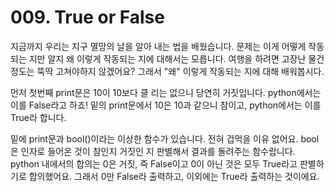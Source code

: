 # 009. True or False
지금까지 우리는 지구 멸망의 날을 알아 내는 법을 배웠습니다. 문제는 이게 어떻게 작동되는 지만 알지 왜 이렇게 작동되는 지에 대해서는 모릅니다. 여행을 하려면 고장난 물건 정도는 뚝딱 고쳐야하지 않겠어요? 그래서 "왜" 이렇게 작동되는 지에 대해 배워봅시다.

먼저 첫번째 print문은 10이 10보다 클 리는 없으니 당연히 거짓입니다. python에서는 이를 False라고 하죠! 밑의 print문에서 10은 10과 같으니 참이고, python에서는 이를 True라 합니다.

밑에 print문과 bool()이라는 이상한 함수가 있습니다. 전혀 겁먹을 이유 없어요. bool은 인자로 들어온 것이 참인지 거짓인 지 판별해서 결과를 돌려주는 함수랍니다. python 내에서의 합의는 0은 거짓, 즉 False이고 0이 아닌 것은 모두 True라고 판별하기로 합의했어요. 그래서 0만 False라 출력하고, 이외에는 True라 출력하는 것이에요.
